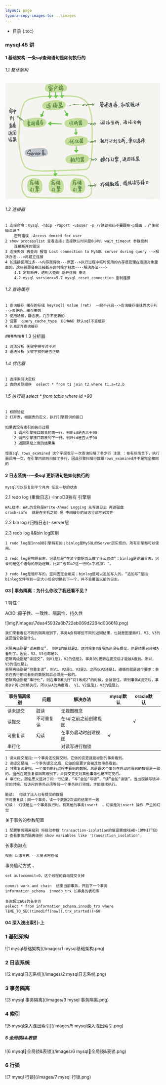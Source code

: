 ```yaml
---
layout: page
typora-copy-images-to: ..\images
---
```


*  目录
{:toc}

### mysql 45 讲

#### 1 基础架构-一条sql查询语句是如何执行的

###### 1.1 整体架构

![image-20211124073719937](/images/image-20211124073719937.png)

###### 1.2 连接器

```
1 连接命令：mysql -h$ip -P$port -u$user -p //建议密码不要跟在-p后面 ，产生密码泄漏？
	密码错误 -Access denied for user
2 show processlist 查看连接；连接默认时间是8小时，wait_timeout 参数控制
	连接断开的错误
3 连接失效 再查询 报错 Lost connection to MySQL server during query -->解决办法--->再建立连接
4 长连接使用过多-->内存涨得快---原因-->执行过程中临时使用的内存是管理在连接对象里面的。这些资源会在连接断开的时候才释放----解决办法--->
	4.1 定期断开，遇到大查询 断开连接 重连
	4.2 mysql version>=5.7 mysql_reset_connection 重制连接
```



###### 1.2 查询缓存

```
1 查询缓存 缓存的存储 key(sql) value (ret)  一般不开启-->查询缓存往往弊大于利 -->表更新，缓存失效
2 使用场景，静态表，几乎不更新的
3 设置  query_cache_type  DEMAND 默认sql不查缓存
4 8.0废弃查询缓存

```

####### 1.3  分析器

```
1 词法分析 关键字拼写对不对
2 语法分析 关键字排列是否正确
```

###### 1.4 优化器

```
1 选择索引决定权 
2 表的关联顺序  select * from t1 join t2 where t1.a=t2.b
```

###### 1.5 执行器 select * from table where id >90

```
1 权限验证
2 打开表，根据表的定义，执行引擎提供的接口

如果表没有索引的执行过程
	1 调用引擎接口取表的第一行。判断id是否大于90 
	2 调用引擎接口取表的下一行。判断id是否大于90 
	3 返回满足上面的结果集
	
慢查sql rows_examined 这个字段表示一次查询扫描了多少行 注意 ：在有些场景下，执行器调用一次，在引擎内部则扫描了多行，因此引擎扫描行数跟rows_examined并不是完全相同的
```





#### 2 日志系统--一条sql 更新语句是如何执行的

```
mysql可以恢复到半个月内 任意一秒的状态
```

2.1  redo log  (重做日志) -InnoDB独有 引擎层

```
WAL技术，WAL的全称是Write-Ahead Logging 先写进日志 再进磁盘
crash-safe  就是在关机之前 把 中间缓存的日志全部写到文件
```

2.2 bin log  (归档日志)- server层



2.3 redo log  &&bin log区别

```
1 redo log是InnoDB引擎特有的；binlog是MySQL的Server层实现的，所有引擎都可以使用。

2 redo log是物理日志，记录的是“在某个数据页上做了什么修改”；binlog是逻辑日志，记录的是这个语句的原始逻辑，比如“给ID=2这一行的c字段加1 ”。

3 redo log是循环写的，空间固定会用完；binlog是可以追加写入的。“追加写”是指binlog文件写到一定大小后会切换到下一个，并不会覆盖以前的日志。
```



#### 03 | 事务隔离：为什么你改了我还看不见？

1 特性：

ACID :原子性、一致性、隔离性、持久性



![img]\images\7dea45932a6b722eb069d2264d0066f8.png)

```
我们来看看在不同的隔离级别下，事务A会有哪些不同的返回结果，也就是图里面V1、V2、V3的返回值分别是什么。

若隔离级别是“读未提交”， 则V1的值就是2。这时候事务B虽然还没有提交，但是结果已经被A看到了。因此，V2、V3也都是2。
若隔离级别是“读提交”，则V1是1，V2的值是2。事务B的更新在提交后才能被A看到。所以， V3的值也是2。
若隔离级别是“可重复读”，则V1、V2是1，V3是2。之所以V2还是1，遵循的就是这个要求：事务在执行期间看到的数据前后必须是一致的。
若隔离级别是“串行化”，则在事务B执行“将1改成2”的时候，会被锁住。直到事务A提交后，事务B才可以继续执行。所以从A的角度看， V1、V2值是1，V3的值是2。
```



| 事务隔离级别 | 问题       | 解决办法              | mysql默认 | oracle默认 |      |
| ------------ | ---------- | --------------------- | --------- | ---------- | ---- |
| 读未提交     | 脏读       | 无视图概念            |           |            |      |
| 读提交       | 不可重复读 | 在sql之前之前创建视图 |           | √          |      |
| 可重复读     | 幻读       | 在事务启动时创建视图  | √         |            |      |
| 串行化       |            | 对读写进行枷锁        |           |            |      |

```
1 读未提交是指:一个事务还没提交时，它做的变更就能被别的事务看到。
2 读提交是指，一个事务提交之后，它做的变更才会被其他事务看到。
3 可重复读是指，一个事务执行过程中看到的数据，总是跟这个事务在启动时看到的数据是一致的。当然在可重复读隔离级别下，未提交变更对其他事务也是不可见的。
4 串行化，顾名思义是对于同一行记录，“写”会加“写锁”，“读”会加“读锁”。当出现读写锁冲突的时候，后访问的事务必须等前一个事务执行完成，才能继续执行。

脏读:  你读了比人乜有提交的数据
不可重复读：同一个事务，读一个数据2次读的结果不一致
幻读： 幻读是在一个事务执行时，有其他的事务insert  。幻读是对insert 操作 产生的幻觉
```



关于事务的参数配置

```
1 配置事务隔离级别 将启动参数 transaction-isolation的值设置成READ-COMMITTED 
2 查看事务的隔离级别 show variables like 'transaction_isolation';
```



长事务缺点

```
视图 回滚日志 --大量占用存储
```



事务启动方式 、

```
set autocommit=0，这个线程的自动提交关掉

commit work and chain  结束当前事务，开启下一个事务
information_schema  innodb_trx 长事务的表和库

查询超过60s的长事务
select * from information_schema.innodb_trx where TIME_TO_SEC(timediff(now(),trx_started))>60

```

#### 04 深入浅出索引-上





### 1  基础架构 

![1 mysql基础架构](/images/1 mysql基础架构.png)

### 2  日志系统

![2 mysql日志系统](/images/2 mysql日志系统.png)

### 3 事务隔离

![3 mysql 事务隔离](/images/3 mysql 事务隔离.png)

### 4 索引

![5 mysql深入浅出索引](/images/5 mysql深入浅出索引.png)

##### 5 全局锁&&表锁

![6 mysql全局锁&表锁](/images/6 mysql全局锁&表锁.png)

### 6 行锁

![7 mysql 行锁](/images/7 mysql 行锁.png)
